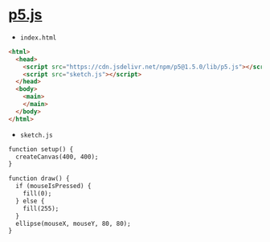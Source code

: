# [p5.js](https://p5js.org/)

- `index.html`

```html
<html>
  <head>
    <script src="https://cdn.jsdelivr.net/npm/p5@1.5.0/lib/p5.js"></script>
    <script src="sketch.js"></script>
  </head>
  <body>
    <main>
    </main>
  </body>
</html>
```


- `sketch.js`

```html
function setup() {
  createCanvas(400, 400);
}

function draw() {
  if (mouseIsPressed) {
    fill(0);
  } else {
    fill(255);
  }
  ellipse(mouseX, mouseY, 80, 80);
}
```
